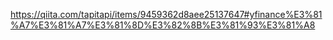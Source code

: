https://qiita.com/tapitapi/items/9459362d8aee25137647#yfinance%E3%81%A7%E3%81%A7%E3%81%8D%E3%82%8B%E3%81%93%E3%81%A8